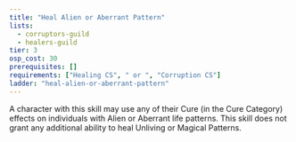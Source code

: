 ```yaml
---
title: "Heal Alien or Aberrant Pattern"
lists:
  - corruptors-guild
  - healers-guild
tier: 3
osp_cost: 30
prerequisites: []
requirements: ["Healing CS", " or ", "Corruption CS"]
ladder: "heal-alien-or-aberrant-pattern"
---
```


A character with this skill may use any of their Cure (in the Cure Category) effects on individuals with Alien or Aberrant life patterns. This skill does not grant any additional ability to heal Unliving or Magical Patterns.
